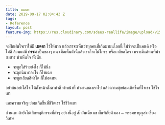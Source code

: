 ```yaml
---
title: เมตตา
date: 2019-09-17 02:04:43 Z
tags:
- Reference
layout: post
feature-img: https://res.cloudinary.com/sdees-reallife/image/upload/v1555658919/sample_feature_img.png
---
```


จงฝึกฝนใจเราให้มี **เมตตา** ไว้ให้มาก แล้วเราจะเห็นว่าทุกคนที่เกิดมาบนโลกนี้ ไม่ว่าจะเป็นคนดี หรือไม่ดี ล้วนแต่มี **กรรม** เป็นของๆ ตน เมื่อเห็นดังนี้แล้วเราก็จะไม่โกรธ หรือเกลียดใคร เพราะมีแต่คนที่น่าสงสาร น่าเห็นใจ ทั้งนั้น

- จะถูกใส่ร้ายยังไง ก็ให้นิ่ง
- จะถูกนินทาอะไร ก็ให้เฉย
- จะถูกเสียดสีคำใด ก็ให้อดทน

อย่าสนอย่าใส่ใจ ให้ตั้งหน้าตั้งตาทำดี ทำหน้าที่ ทำงานของเราไป แล้วความสุขย่อมเกิดขึ้นที่ใจเรา ใช่ใจเขา

และความเจริญ ย่อมเกิดขึ้นที่ชีวิตเรา ใช่ชีวิตเขา

ส่วนเขา ถ้ายังไม่เลิกพฤติกรรมที่ต่ำๆ อย่างนี้อยู่ สักวันเดี๋ยวเขาก็แพ้ภัยตัวเอง ~ พระมหาบุญส่ง เรืองวิเศษ
